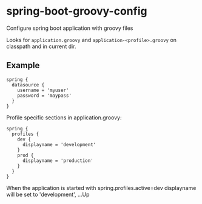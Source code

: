 # spring-boot-groovy-config
Configure spring boot application with groovy files

Looks for `application.groovy` and `application-<profile>.groovy` on classpath and in current dir.

## Example 
```
spring {
  datasource {
    username = 'myuser'
    password = 'maypass'
  }
}
```

Profile specific sections in application.groovy:

```
spring {
  profiles {
    dev {
      displayname = 'development'
    }
    prod {
      displayname = 'production'
    }
  }
}     
```
When the application is started with spring.profiles.active=dev displayname will be set to 'development', ...Up